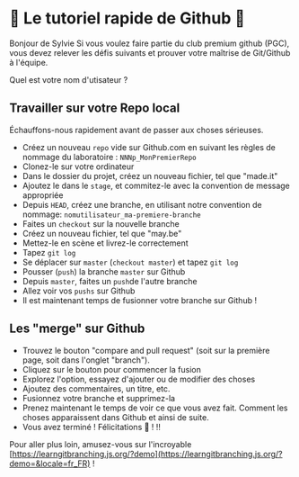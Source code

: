 # 🌱 Le tutoriel rapide de Github 🌱
Bonjour de Sylvie
Si vous voulez faire partie du club premium github (PGC), vous devez relever les défis suivants et prouver votre maîtrise de Git/Github à l'équipe.

Quel est votre nom d'utisateur ?

## Travailler sur votre Repo local
Échauffons-nous rapidement avant de passer aux choses sérieuses.

- Créez un nouveau `repo` vide sur Github.com en suivant les règles de nommage du laboratoire : `NNNp_MonPremierRepo`
- Clonez-le sur votre ordinateur
- Dans le dossier du projet, créez un nouveau fichier, tel que "made.it"
- Ajoutez le dans le `stage`, et commitez-le avec la convention de message appropriée
- Depuis `HEAD`, créez une branche, en utilisant notre convention de nommage: `nomutilisateur_ma-premiere-branche`
- Faites un `checkout` sur la nouvelle branche
- Créez un nouveau fichier, tel que "may.be"
- Mettez-le en scène et livrez-le correctement
- Tapez `git log`
- Se déplacer sur `master` (`checkout master`) et tapez `git log`
- Pousser (`push`) la branche `master` sur Github
- Depuis `master`, faites un `push`de l'autre branche
- Allez voir vos `pushs` sur Github
- Il est maintenant temps de fusionner votre branche sur Github !

## Les "merge" sur Github

- Trouvez le bouton "compare and pull request" (soit sur la première page, soit dans l'onglet "branch").
- Cliquez sur le bouton pour commencer la fusion
- Explorez l'option, essayez d'ajouter ou de modifier des choses
- Ajoutez des commentaires, un titre, etc.
- Fusionnez votre branche et supprimez-la
- Prenez maintenant le temps de voir ce que vous avez fait. Comment les choses apparaissent dans Github et ainsi de suite.
- Vous avez terminé ! Félicitations 🎉 ! !!

Pour aller plus loin, amusez-vous sur l'incroyable [https://learngitbranching.js.org/?demo](https://learngitbranching.js.org/?demo=&locale=fr_FR) !
